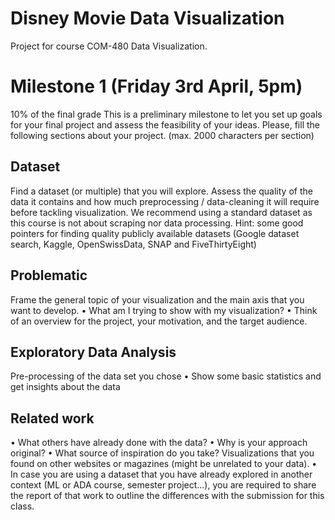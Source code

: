 # Disney Movie Data Visualization
Project for course COM-480 Data Visualization. 
# Milestone 1 (Friday 3rd April, 5pm)
10% of the final grade
This is a preliminary milestone to let you set up goals for your final project and
assess the feasibility of your ideas. Please, fill the following sections about your
project.
(max. 2000 characters per section)
## Dataset
Find a dataset (or multiple) that you will explore. Assess the quality of the data it
contains and how much preprocessing / data-cleaning it will require before tackling
visualization. We recommend using a standard dataset as this course is not about
scraping nor data processing.
Hint: some good pointers for finding quality publicly available datasets (Google
dataset search, Kaggle, OpenSwissData, SNAP and FiveThirtyEight)
## Problematic
Frame the general topic of your visualization and the main axis that you want to
develop.
• What am I trying to show with my visualization?
• Think of an overview for the project, your motivation, and the target audience.
## Exploratory Data Analysis
Pre-processing of the data set you chose
• Show some basic statistics and get insights about the data
## Related work
• What others have already done with the data?
• Why is your approach original?
• What source of inspiration do you take? Visualizations that you found on other
websites or magazines (might be unrelated to your data).
• In case you are using a dataset that you have already explored in another
context (ML or ADA course, semester project...), you are required to share the
report of that work to outline the differences with the submission for this class.
